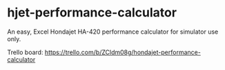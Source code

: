 # hjet-performance-calculator
An easy, Excel Hondajet HA-420 performance calculator for simulator use only.

Trello board: https://trello.com/b/ZCldm08g/hondajet-performance-calculator
